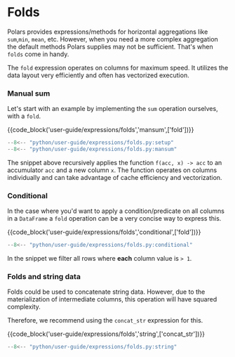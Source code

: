 # Folds

Polars provides expressions/methods for horizontal aggregations like `sum`,`min`, `mean`,
etc. However, when you need a more complex aggregation the default methods Polars supplies may not be sufficient. That's when `folds` come in handy.

The `fold` expression operates on columns for maximum speed. It utilizes the data layout very efficiently and often has vectorized execution.

### Manual sum

Let's start with an example by implementing the `sum` operation ourselves, with a `fold`.

{{code_block('user-guide/expressions/folds','mansum',['fold'])}}

```python exec="on" result="text" session="user-guide/folds"
--8<-- "python/user-guide/expressions/folds.py:setup"
--8<-- "python/user-guide/expressions/folds.py:mansum"
```

The snippet above recursively applies the function `f(acc, x) -> acc` to an accumulator `acc` and a new column `x`. The function operates on columns individually and can take advantage of cache efficiency and vectorization.

### Conditional

In the case where you'd want to apply a condition/predicate on all columns in a `DataFrame` a `fold` operation can be a very concise way to express this.

{{code_block('user-guide/expressions/folds','conditional',['fold'])}}

```python exec="on" result="text" session="user-guide/folds"
--8<-- "python/user-guide/expressions/folds.py:conditional"
```

In the snippet we filter all rows where **each** column value is `> 1`.

### Folds and string data

Folds could be used to concatenate string data. However, due to the materialization of intermediate columns, this operation will have squared complexity.

Therefore, we recommend using the `concat_str` expression for this.

{{code_block('user-guide/expressions/folds','string',['concat_str'])}}

```python exec="on" result="text" session="user-guide/folds"
--8<-- "python/user-guide/expressions/folds.py:string"
```
